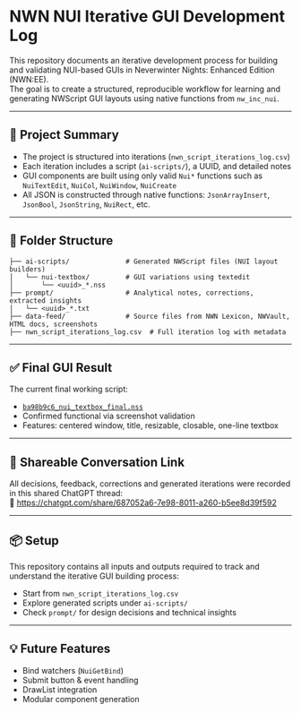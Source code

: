 
# NWN NUI Iterative GUI Development Log

This repository documents an iterative development process for building and validating NUI-based GUIs in Neverwinter Nights: Enhanced Edition (NWN:EE).  
The goal is to create a structured, reproducible workflow for learning and generating NWScript GUI layouts using native functions from `nw_inc_nui`.

---

## 🧠 Project Summary

- The project is structured into iterations (`nwn_script_iterations_log.csv`)
- Each iteration includes a script (`ai-scripts/`), a UUID, and detailed notes
- GUI components are built using only valid `Nui*` functions such as `NuiTextEdit`, `NuiCol`, `NuiWindow`, `NuiCreate`
- All JSON is constructed through native functions: `JsonArrayInsert`, `JsonBool`, `JsonString`, `NuiRect`, etc.

---

## 📁 Folder Structure

```
├── ai-scripts/              # Generated NWScript files (NUI layout builders)
│   └── nui-textbox/         # GUI variations using textedit
│       └── <uuid>_*.nss
├── prompt/                  # Analytical notes, corrections, extracted insights
│   └── <uuid>_*.txt
├── data-feed/               # Source files from NWN Lexicon, NWVault, HTML docs, screenshots
├── nwn_script_iterations_log.csv  # Full iteration log with metadata
```

---

## ✅ Final GUI Result

The current final working script:
- [`ba98b9c6_nui_textbox_final.nss`](ai-scripts/nui-textbox/ba98b9c6_nui_textbox_final.nss)
- Confirmed functional via screenshot validation
- Features: centered window, title, resizable, closable, one-line textbox

---

## 🔁 Shareable Conversation Link

All decisions, feedback, corrections and generated iterations were recorded in this shared ChatGPT thread:  
📎 https://chatgpt.com/share/687052a6-7e98-8011-a260-b5ee8d39f592

---

## 📦 Setup

This repository contains all inputs and outputs required to track and understand the iterative GUI building process:
- Start from `nwn_script_iterations_log.csv`
- Explore generated scripts under `ai-scripts/`
- Check `prompt/` for design decisions and technical insights

---

## 💡 Future Features

- Bind watchers (`NuiGetBind`)
- Submit button & event handling
- DrawList integration
- Modular component generation


